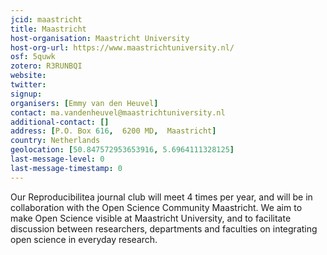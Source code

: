 ```yaml
---
jcid: maastricht
title: Maastricht
host-organisation: Maastricht University
host-org-url: https://www.maastrichtuniversity.nl/
osf: 5quwk
zotero: R3RUNBQI
website: 
twitter: 
signup: 
organisers: [Emmy van den Heuvel]
contact: ma.vandenheuvel@maastrichtuniversity.nl
additional-contact: []
address: [P.O. Box 616,  6200 MD,  Maastricht]
country: Netherlands
geolocation: [50.847572953653916, 5.6964111328125]
last-message-level: 0
last-message-timestamp: 0
---
```


Our Reproducibilitea journal club will meet 4 times per year, and will be in collaboration with the Open Science Community Maastricht. We aim to make Open Science visible at Maastricht University, and to facilitate discussion between researchers, departments and faculties on integrating open science in everyday research.
